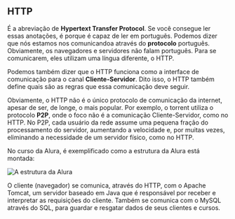 ## HTTP

É a abreviação de **Hypertext Transfer Protocol**. Se você consegue ler essas anotações, é porque é capaz de ler em português. Podemos dizer que nós estamos nos comunicandoa através do **protocolo** português. Obviamente, os navegadores e servidores não falam português. Para se comunicarem, eles utilizam uma língua diferente, o HTTP.

Podemos também dizer que o HTTP funciona como a interface de comunicação para o canal **Cliente-Servidor**. Dito isso, o HTTP também define quais são as regras que essa comunicação deve seguir.

Obviamente, o HTTP não é o único protocolo de comunicação da internet, apesar de ser, de longe, o mais popular. Por exemplo, o torrent utiliza o protocolo **P2P**, onde o foco não é a comunicação Cliente-Servidor, como no HTTP. No P2P, cada usuário da rede assume uma pequena fração do processamento do servidor, aumentando a velocidade e, por muitas vezes, eliminando a necessidade de um servidor físico, como no HTTP.

No curso da Alura, é exemplificado como a estrutura da Alura está montada:

![A estrutura da Alura](https://s3.amazonaws.com/caelum-online-public/http/arquitetura_alura.png)

O cliente (navegador) se comunica, através do HTTP, com o Apache Tomcat, um servidor baseado em Java que é responsável por receber e interpretar as requisições do cliente. Também se comunica com o MySQL através do SQL, para guardar e resgatar dados de seus clientes e cursos.
